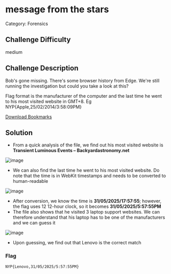 # message from the stars

Category: Forensics

## Challenge Difficulty

medium

## Challenge Description
Bob's gone missing. There's some browser history from Edge. We're still running the investigation but could you take a look at this?

Flag format is the manufacturer of the computer and the last time he went to his most visited website in GMT+8. Eg NYP{Apple,25/02/2014/3:58:09PM}

[Download Bookmarks](https://github.com/Diablo2912/CTF-Writeups/blob/main/NYP%20InfoSec%20June%20CTF%202025/.files/Bookmarks)


## Solution
- From a quick analysis of the file, we find out his most visited website is **Transient Luminous Events – Backyardastronomy.net**
  
![image](https://github.com/user-attachments/assets/9d9f947c-8ea0-43ba-a3a6-6c9fb8a102b2)

- We can also find the last time he went to his most visited website. Do note that the time is in WebKit timestamps and needs to be converted to human-readable
  
![image](https://github.com/user-attachments/assets/8bdffa4d-1cf7-4e88-b61a-d177db03e1cf)

- After conversion, we know the time is **31/05/2025/17:57:55**; however, the flag uses 12 12-hour clock, so it becomes **31/05/2025/5:57:55PM**
- The file also shows that he visited 3 laptop support websites. We can therefore understand that his laptop has to be one of the manufacturers and we can guess it

![image](https://github.com/user-attachments/assets/3726a07d-9902-4f9b-b341-0ef374248f27)

- Upon guessing, we find out that Lenovo is the correct match 


### Flag
    NYP{Lenovo,31/05/2025/5:57:55PM}

